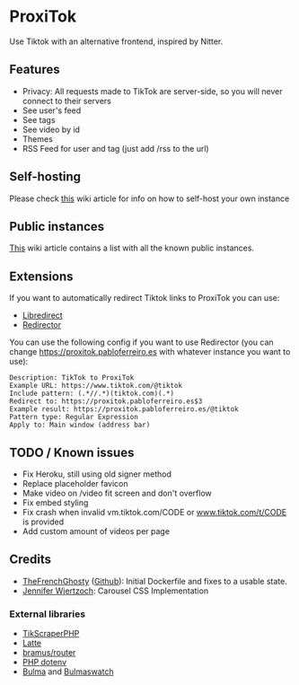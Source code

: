 # ProxiTok
Use Tiktok with an alternative frontend, inspired by Nitter.

## Features
* Privacy: All requests made to TikTok are server-side, so you will never connect to their servers
* See user's feed
* See tags
* See video by id
* Themes
* RSS Feed for user and tag (just add /rss to the url)

## Self-hosting
Please check [this](https://github.com/pablouser1/ProxiTok/wiki/Self-hosting) wiki article for info on how to self-host your own instance

## Public instances
[This](https://github.com/pablouser1/ProxiTok/wiki/Public-instances) wiki article contains a list with all the known public instances.

## Extensions
If you want to automatically redirect Tiktok links to ProxiTok you can use:
* [Libredirect](https://github.com/libredirect/libredirect)
* [Redirector](https://github.com/einaregilsson/Redirector)

You can use the following config if you want to use Redirector (you can change https://proxitok.pabloferreiro.es with whatever instance you want to use):
```
Description: TikTok to ProxiTok
Example URL: https://www.tiktok.com/@tiktok
Include pattern: (.*//.*)(tiktok.com)(.*)
Redirect to: https://proxitok.pabloferreiro.es$3
Example result: https://proxitok.pabloferreiro.es/@tiktok
Pattern type: Regular Expression
Apply to: Main window (address bar)
```

## TODO / Known issues
* Fix Heroku, still using old signer method
* Replace placeholder favicon
* Make video on /video fit screen and don't overflow
* Fix embed styling
* Fix crash when invalid vm.tiktok.com/CODE or www.tiktok.com/t/CODE is provided
* Add custom amount of videos per page

## Credits
* [TheFrenchGhosty](https://thefrenchghosty.me) ([Github](https://github.com/TheFrenchGhosty)): Initial Dockerfile and fixes to a usable state.
* [Jennifer Wjertzoch](https://wjertzochjennifer.medium.com): Carousel CSS Implementation

### External libraries
* [TikScraperPHP](https://github.com/pablouser1/TikScraperPHP)
* [Latte](https://github.com/nette/latte)
* [bramus/router](https://github.com/bramus/router)
* [PHP dotenv](https://github.com/vlucas/phpdotenv)
* [Bulma](https://github.com/jgthms/bulma) and [Bulmaswatch](https://github.com/jenil/bulmaswatch)
